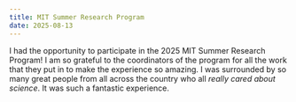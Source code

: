 ```yaml
---
title: MIT Summer Research Program
date: 2025-08-13
---
```

I had the opportunity to participate in the 2025 MIT Summer Research Program! I am so grateful to the coordinators of the program for all the work that they put in to make the experience so amazing. I was surrounded by so many great people from all across the country who all *really cared about science*. It was such a fantastic experience.